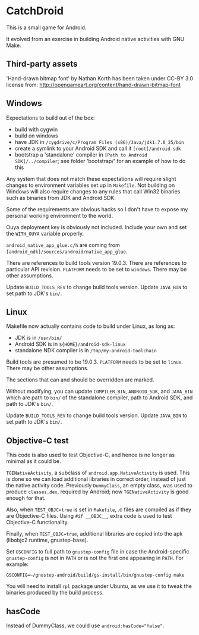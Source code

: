 CatchDroid
===========

This is a small game for Android.

It evolved from an exercise in building Android native activities with
GNU Make.

Third-party assets
------------------

'Hand-drawn bitmap font' by Nathan Korth has been taken under 
CC-BY 3.0 license from:
<http://opengameart.org/content/hand-drawn-bitmap-font>


Windows
-------

Expectations to build out of the box:

* build with cygwin
* build on windows
* have JDK in `/cygdrive/c/Program Files (x86)/Java/jdk1.7.0_25/bin`
* create a symlink to your Android SDK and call it `[root]/android-sdk`
* bootstrap a 'standalone' compiler in `[Path to Android SDK]/../compiler`; 
  see folder 'bootstrap/' for an example of how to do this

Any system that does not match these expectations will require slight 
changes to environment variables set up in `Makefile`. Not building on
Windows will also require changes to any rules that call Win32 binaries
such as binaries from JDK and Android SDK.

Some of the requirements are obvious hacks so I don't have to expose my
personal working environment to the world.

Ouya deployment key is obviously not included. Include your own and
set the `WITH_OUYA` variable properly.

`android_native_app_glue.c/h` are coming from 
`[android_ndk]/sources/android/native_app_glue`.

There are references to build tools version 19.0.3. There are references
to particular API revision. `PLATFORM` needs to be set to `windows`.
There may be other assumptions.

Update `BUILD_TOOLS_REV` to change build tools version. Update `JAVA_BIN`
to set path to JDK's `bin/`.

Linux
-----
Makefile now actually contains code to build under Linux, as long as:

* JDK is in `/usr/bin/`
* Android SDK is in `${HOME}/android-sdk-linux`
* standalone NDK compiler is in `/tmp/my-android-toolchain`

Build tools are presumed to be 19.0.3. `PLATFORM` needs to be set to
`linux`. There may be other assumptions.

The sections that can and should be overridden are marked.

Without modifying, you can update `COMPILER_BIN`, `ANDROID_SDK`,
and `JAVA_BIN` which are path to `bin/` of the standalone compiler,
path to Android SDK, and path to JDK's `bin/`.

Update `BUILD_TOOLS_REV` to change build tools version. Update `JAVA_BIN`
to set path to JDK's `bin/`.

Objective-C test
----------------
This code is also used to test Objective-C, and hence is no longer
as minimal as it could be.

`TGENativeActivity`, a subclass of `android.app.NativeActivity` is used.
This is done so we can load additional libraries in correct order, instead
of just the native activity code. Previously `DummyClass`, an empty class, 
was used to produce `classes.dex`, required by Android; now
`TGENativeActivity` is good enough for that.

Also, when `TEST_OBJC=true` is set in `Makefile`, .c files are compiled
as if they are Objective-C files. Using `#if __OBJC__`, extra code is used
to test Objective-C functionality.

Finally, when `TEST_OBJC=true`, additional libraries are copied into the
apk (libobjc2 runtime, gnustep-base).

Set `GSCONFIG` to full path to `gnustep-config` file in case the
Android-specific `gnustep-config` is not in `PATH` or is not the first one
appearing in `PATH`. For example:

    GSCONFIG=~/gnustep-android/build/gs-install/bin/gnustep-config make

You will need to install `rpl` package under Ubuntu, as we use it to
tweak the binaries produced by the build process.

hasCode
-------
Instead of DummyClass, we could use `android:hasCode="false"`.
